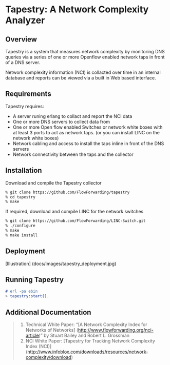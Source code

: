 # Tapestry: A Network Complexity Analyzer

## Overview

Tapestry is a system that measures network complexity by monitoring DNS
queries via a series of one or more Openflow enabled network taps in
front of a DNS server.

Network complexity information (NCI) is collacted over time in an
internal database and reports can be viewed via a built in Web based
interface.

## Requirements

Tapestry requires:

* A server runing erlang to collact and report the NCI data
* One or more DNS servers to collect data from
* One or more Open flow enabled Switches or network white boxes with at
    least 3 ports to act as network taps. (or you can install LINC on
    the network white boxes)
* Network cabling and access to install the taps inline in front of
    the DNS servers
* Network connectivity between the taps and the collector

## Installation

Download and compile the Tapestry collector

```bash
% git clone https://github.com/FlowForwarding/tapestry
% cd tapestry
% make
```

If required, download and compile LINC for the network switches

```bash
% git clone https://github.com/FlowForwarding/LINC-Switch.git
% ./configure
% make
% make install
```

## Deployment

[Illustration] (docs/images/tapestry_deployment.jpg)


## Running Tapestry

```erlang
# erl -pa ebin
> tapestry:start().
```

## Additional Documentation
>1. Technical White Paper: “[A Network Complexity Index for Networks of Networks] (http://www.flowforwarding.org/nci-article)” by Stuart Bailey and Robert L. Grossman
>2. NCI White Paper: [Tapestry for Tracking Network Complexity Index (NCI)] (http://www.infoblox.com/downloads/resources/network-complexity/download)
